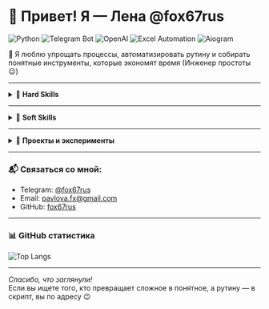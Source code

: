 # 👋 Привет! Я — Лена @fox67rus
![Python](https://img.shields.io/badge/Python-3.13-blue?logo=python&logoColor=white)
![Telegram Bot](https://img.shields.io/badge/Telegram-Bot-blue?logo=telegram)
![OpenAI](https://img.shields.io/badge/OpenAI-API-4B0082?logo=openai&logoColor=white)
![Excel Automation](https://img.shields.io/badge/Excel-Automation-green?logo=microsoft-excel)
![Aiogram](https://img.shields.io/badge/aiogram-3.x-lightgrey)

👀 Я люблю упрощать процессы, автоматизировать рутину и собирать понятные инструменты, которые экономят время (Инженер простоты 😉)

---

<details>
<summary>🧰 <strong>Hard Skills</strong></summary>

- 🐍 Python: автоматизация, парсинг, работа с Excel (openpyxl, pandas), Telegram-боты (aiogram)
- 📊 Excel: формулы, условное форматирование, отчётность, макросы
- 🧠 Работа с AI: OpenAI API, составление промптов, генерация контента
- 🌐 HTML / CSS (базово), Jinja2 для генерации HTML из шаблонов
- ⚙️ Инструменты: Git, GitHub, Notion, Tilda, VS Code, Docker (в процессе изучения)
- 🔌 API-интеграции: REST, JSON, webhook-сценарии
- 📁 Работа с файлами: Excel, CSV, JSON, PDF, автоматическая генерация

</details>

---

<details>
<summary>🌿 <strong>Soft Skills</strong></summary>

- 💡 Умение «разобраться в хаосе»: систематизирую, упрощаю, создаю порядок из разрозненного
- 🎯 Самостоятельность: беру задачу и довожу до результата, изучаю инструменты по мере необходимости
- 🤝 Коммуникабельность: могу объяснить сложное простыми словами
- 🛠 Гибкость: люблю проектную работу, легко подстраиваюсь под формат задачи
- 🌱 Постоянное развитие: учусь новому каждый день, пробую идеи в практике

</details>

---

<details>
<summary>🧩 <strong>Проекты и эксперименты</strong></summary>

> 🧪 Здесь скоро появятся ссылки на проекты: Telegram-бот, конвертер Excel → HTML, генератор отчётов и другие.

</details>

---

### 📬 Связаться со мной:
- Telegram: [@fox67rus](https://t.me/fox67rus)
- Email: pavlova.fx@gmail.com
- GitHub: [fox67rus](https://github.com/fox67rus)

---

### 📊 GitHub статистика

![Top Langs](https://github-readme-stats.vercel.app/api/top-langs/?username=fox67rus&layout=compact&theme=dark&hide=Pascal)

---


_Спасибо, что заглянули!_  
Если вы ищете того, кто превращает сложное в понятное, а рутину — в скрипт, вы по адресу 😉

<!---
fox67rus/fox67rus is a ✨ special ✨ repository because its `README.md` (this file) appears on your GitHub profile.
You can click the Preview link to take a look at your changes.
--->
